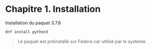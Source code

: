 # Chapitre 1. Installation

Installation du paquet 3.7.6

```bash
dnf install python3
```

> Le paquet est préinstallé sur Fedora car utilisé par le système.